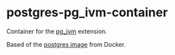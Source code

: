 # postgres-pg_ivm-container

Container for the [pg_ivm](https://github.com/sraoss/pg_ivm) extension.

Based of the [postgres image](https://github.com/docker-library/postgres) from Docker.
